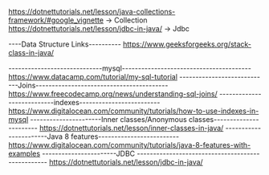 https://dotnettutorials.net/lesson/java-collections-framework/#google_vignette -> Collection
https://dotnettutorials.net/lesson/jdbc-in-java/ -> Jdbc

----Data Structure Links----------
https://www.geeksforgeeks.org/stack-class-in-java/

-----------------------------mysql----------------------------------------
https://www.datacamp.com/tutorial/my-sql-tutorial
----------------------------Joins-----------------------------------------
https://www.freecodecamp.org/news/understanding-sql-joins/
---------------------------indexes-------------------------
https://www.digitalocean.com/community/tutorials/how-to-use-indexes-in-mysql
----------------------Inner classes/Anonymous classes-----------------------
https://dotnettutorials.net/lesson/inner-classes-in-java/
-----------------------Java 8 features-------------------------
https://www.digitalocean.com/community/tutorials/java-8-features-with-examples
-----------------------JDBC --------------------------------------------------
https://dotnettutorials.net/lesson/jdbc-in-java/
